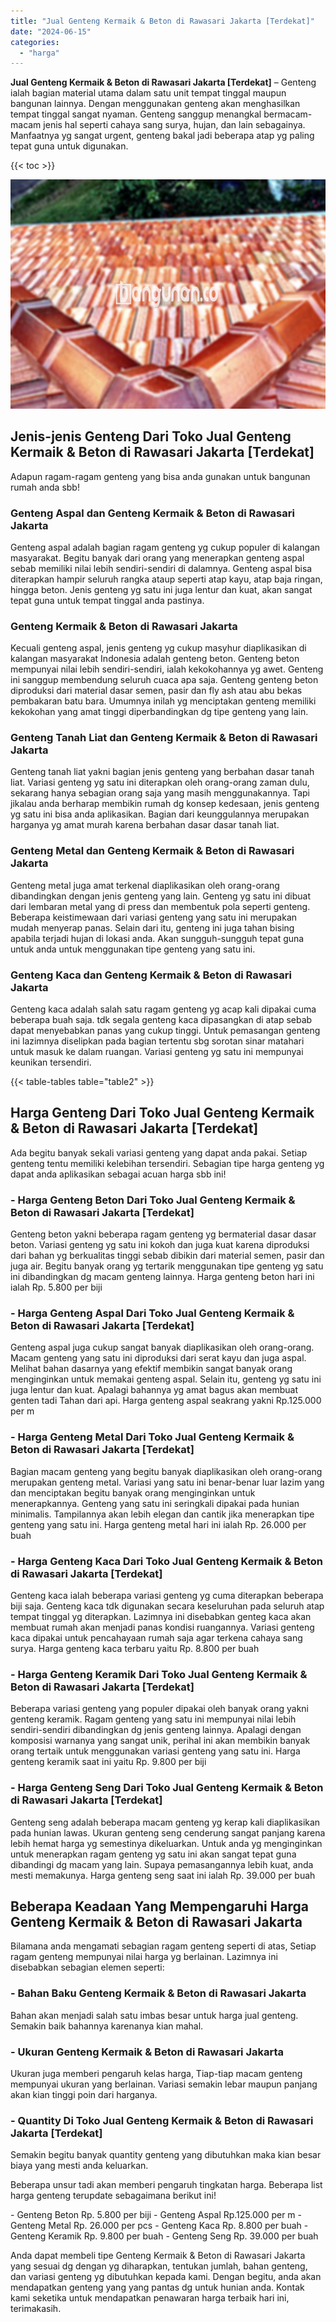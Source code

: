 ```yaml
---
title: "Jual Genteng Kermaik & Beton di Rawasari Jakarta [Terdekat]"
date: "2024-06-15"
categories: 
  - "harga"
---
```


**Jual Genteng Kermaik & Beton di Rawasari Jakarta \[Terdekat\]** – Genteng ialah bagian material utama dalam satu unit tempat tinggal maupun bangunan lainnya. Dengan menggunakan genteng akan menghasilkan tempat tinggal sangat nyaman. Genteng sanggup menangkal bermacam-macam jenis hal seperti cahaya sang surya, hujan, dan lain sebagainya. Manfaatnya yg sangat urgent, genteng bakal jadi beberapa atap yg paling tepat guna untuk digunakan.

{{< toc >}}

![Jual Genteng Kermaik & Beton di Rawasari Jakarta [Terdekat]](/images/genteng-minimalis-murah29.png)

## Jenis-jenis Genteng Dari Toko Jual Genteng Kermaik & Beton di Rawasari Jakarta \[Terdekat\]

Adapun ragam-ragam genteng yang bisa anda gunakan untuk bangunan rumah anda sbb!

### Genteng Aspal dan Genteng Kermaik & Beton di Rawasari Jakarta

Genteng aspal adalah bagian ragam genteng yg cukup populer di kalangan masyarakat. Begitu banyak dari orang yang menerapkan genteng aspal sebab memiliki nilai lebih sendiri-sendiri di dalamnya. Genteng aspal bisa diterapkan hampir seluruh rangka ataup seperti atap kayu, atap baja ringan, hingga beton. Jenis genteng yg satu ini juga lentur dan kuat, akan sangat tepat guna untuk tempat tinggal anda pastinya.

### Genteng Kermaik & Beton di Rawasari Jakarta

Kecuali genteng aspal, jenis genteng yg cukup masyhur diaplikasikan di kalangan masyarakat Indonesia adalah genteng beton. Genteng beton mempunyai nilai lebih sendiri-sendiri, ialah kekokohannya yg awet. Genteng ini sanggup membendung seluruh cuaca apa saja. Genteng genteng beton diproduksi dari material dasar semen, pasir dan fly ash atau abu bekas pembakaran batu bara. Umumnya inilah yg menciptakan genteng memiliki kekokohan yang amat tinggi diperbandingkan dg tipe genteng yang lain.

### Genteng Tanah Liat dan Genteng Kermaik & Beton di Rawasari Jakarta

Genteng tanah liat yakni bagian jenis genteng yang berbahan dasar tanah liat. Variasi genteng yg satu ini diterapkan oleh orang-orang zaman dulu, sekarang hanya sebagian orang saja yang masih menggunakannya. Tapi jikalau anda berharap membikin rumah dg konsep kedesaan, jenis genteng yg satu ini bisa anda aplikasikan. Bagian dari keunggulannya merupakan harganya yg amat murah karena berbahan dasar dasar tanah liat.

### Genteng Metal dan Genteng Kermaik & Beton di Rawasari Jakarta

Genteng metal juga amat terkenal diaplikasikan oleh orang-orang dibandingkan dengan jenis genteng yang lain. Genteng yg satu ini dibuat dari lembaran metal yang di press dan membentuk pola seperti genteng. Beberapa keistimewaan dari variasi genteng yang satu ini merupakan mudah menyerap panas. Selain dari itu, genteng ini juga tahan bising apabila terjadi hujan di lokasi anda. Akan sungguh-sungguh tepat guna untuk anda untuk menggunakan tipe genteng yang satu ini.

### Genteng Kaca dan Genteng Kermaik & Beton di Rawasari Jakarta

Genteng kaca adalah salah satu ragam genteng yg acap kali dipakai cuma beberapa buah saja. tdk segala genteng kaca dipasangkan di atap sebab dapat menyebabkan panas yang cukup tinggi. Untuk pemasangan genteng ini lazimnya diselipkan pada bagian tertentu sbg sorotan sinar matahari untuk masuk ke dalam ruangan. Variasi genteng yg satu ini mempunyai keunikan tersendiri.

{{< table-tables table="table2" >}}

## Harga Genteng Dari Toko Jual Genteng Kermaik & Beton di Rawasari Jakarta \[Terdekat\]

Ada begitu banyak sekali variasi genteng yang dapat anda pakai. Setiap genteng tentu memiliki kelebihan tersendiri. Sebagian tipe harga genteng yg dapat anda aplikasikan sebagai acuan harga sbb ini!

### \- Harga Genteng Beton Dari Toko Jual Genteng Kermaik & Beton di Rawasari Jakarta \[Terdekat\]

Genteng beton yakni beberapa ragam genteng yg bermaterial dasar dasar beton. Variasi genteng yg satu ini kokoh dan juga kuat karena diproduksi dari bahan yg berkualitas tinggi sebab dibikin dari material semen, pasir dan juga air. Begitu banyak orang yg tertarik menggunakan tipe genteng yg satu ini dibandingkan dg macam genteng lainnya. Harga genteng beton hari ini ialah Rp. 5.800 per biji

### \- Harga Genteng Aspal Dari Toko Jual Genteng Kermaik & Beton di Rawasari Jakarta \[Terdekat\]

Genteng aspal juga cukup sangat banyak diaplikasikan oleh orang-orang. Macam genteng yang satu ini diproduksi dari serat kayu dan juga aspal. Melihat bahan dasarnya yang efektif membikin sangat banyak orang menginginkan untuk memakai genteng aspal. Selain itu, genteng yg satu ini juga lentur dan kuat. Apalagi bahannya yg amat bagus akan membuat genten tadi Tahan dari api. Harga genteng aspal seakrang yakni Rp.125.000 per m

### \- Harga Genteng Metal Dari Toko Jual Genteng Kermaik & Beton di Rawasari Jakarta \[Terdekat\]

Bagian macam genteng yang begitu banyak diaplikasikan oleh orang-orang merupakan genteng metal. Variasi yang satu ini benar-benar luar lazim yang dan menciptakan begitu banyak orang menginginkan untuk menerapkannya. Genteng yang satu ini seringkali dipakai pada hunian minimalis. Tampilannya akan lebih elegan dan cantik jika menerapkan tipe genteng yang satu ini. Harga genteng metal hari ini ialah Rp. 26.000 per buah

### \- Harga Genteng Kaca Dari Toko Jual Genteng Kermaik & Beton di Rawasari Jakarta \[Terdekat\]

Genteng kaca ialah beberapa variasi genteng yg cuma diterapkan beberapa biji saja. Genteng kaca tdk digunakan secara keseluruhan pada seluruh atap tempat tinggal yg diterapkan. Lazimnya ini disebabkan genteg kaca akan membuat rumah akan menjadi panas kondisi ruangannya. Variasi genteng kaca dipakai untuk pencahayaan rumah saja agar terkena cahaya sang surya. Harga genteng kaca terbaru yaitu Rp. 8.800 per buah

### \- Harga Genteng Keramik Dari Toko Jual Genteng Kermaik & Beton di Rawasari Jakarta \[Terdekat\]

Beberapa variasi genteng yang populer dipakai oleh banyak orang yakni genteng keramik. Ragam genteng yang satu ini mempunyai nilai lebih sendiri-sendiri dibandingkan dg jenis genteng lainnya. Apalagi dengan komposisi warnanya yang sangat unik, perihal ini akan membikin banyak orang tertaik untuk menggunakan variasi genteng yang satu ini. Harga genteng keramik saat ini yaitu Rp. 9.800 per biji

### \- Harga Genteng Seng Dari Toko Jual Genteng Kermaik & Beton di Rawasari Jakarta \[Terdekat\]

Genteng seng adalah beberapa macam genteng yg kerap kali diaplikasikan pada hunian lawas. Ukuran genteng seng cenderung sangat panjang karena lebih hemat harga yg semestinya dikeluarkan. Untuk anda yg menginginkan untuk menerapkan ragam genteng yg satu ini akan sangat tepat guna dibandingi dg macam yang lain. Supaya pemasangannya lebih kuat, anda mesti memakunya. Harga genteng seng saat ini ialah Rp. 39.000 per buah

## Beberapa Keadaan Yang Mempengaruhi Harga Genteng Kermaik & Beton di Rawasari Jakarta

Bilamana anda mengamati sebagian ragam genteng seperti di atas, Setiap ragam genteng mempunyai nilai harga yg berlainan. Lazimnya ini disebabkan sebagian elemen seperti:

### \- Bahan Baku Genteng Kermaik & Beton di Rawasari Jakarta

Bahan akan menjadi salah satu imbas besar untuk harga jual genteng. Semakin baik bahannya karenanya kian mahal.

### \- Ukuran Genteng Kermaik & Beton di Rawasari Jakarta

Ukuran juga memberi pengaruh kelas harga, Tiap-tiap macam genteng mempunyai ukuran yang berlainan. Variasi semakin lebar maupun panjang akan kian tinggi poin dari harganya.

### \- Quantity Di Toko Jual Genteng Kermaik & Beton di Rawasari Jakarta \[Terdekat\]

Semakin begitu banyak quantity genteng yang dibutuhkan maka kian besar biaya yang mesti anda keluarkan.

Beberapa unsur tadi akan memberi pengaruh tingkatan harga. Beberapa list harga genteng terupdate sebagaimana berikut ini!

\- Genteng Beton Rp. 5.800 per biji - Genteng Aspal Rp.125.000 per m - Genteng Metal Rp. 26.000 per pcs - Genteng Kaca Rp. 8.800 per buah - Genteng Keramik Rp. 9.800 per buah - Genteng Seng Rp. 39.000 per buah

Anda dapat membeli tipe Genteng Kermaik & Beton di Rawasari Jakarta yang sesuai dg dengan yg diharapkan, tentukan jumlah, bahan genteng, dan variasi genteng yg dibutuhkan kepada kami. Dengan begitu, anda akan mendapatkan genteng yang yang pantas dg untuk hunian anda. Kontak kami seketika untuk mendapatkan penawaran harga terbaik hari ini, terimakasih.
